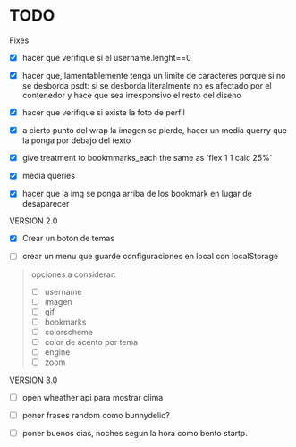 # TODO<br>
Fixes<br>
- [x] hacer que verifique si el username.lenght==0
- [x] hacer que, lamentablemente tenga un limite de caracteres porque si no se desborda
    psdt: si se desborda literalmente no es afectado por el contenedor y hace que
    sea irresponsivo el resto del diseno

- [x] hacer que verifique si existe la foto de perfil
- [x] a cierto punto del wrap la imagen se pierde, hacer un media querry que la ponga por debajo del texto

- [x] give treatment to bookmmarks_each the same as 'flex 1 1 calc 25%'
- [x] media queries
- [x] hacer que la img se ponga arriba de los bookmark en lugar de desaparecer

VERSION 2.0
- [x] Crear un boton de temas

- [ ] crear un menu que guarde configuraciones en local con localStorage
> opciones a considerar:
> - [ ] username
> - [ ] imagen
> - [ ] gif
> - [ ] bookmarks
> - [ ] colorscheme
> - [ ] color de acento por tema
> - [ ] engine
> - [ ] zoom

VERSION 3.0
- [ ] open wheather api para mostrar clima
- [ ] poner frases random como bunnydelic?
- [ ] poner buenos dias, noches segun la hora como bento startp.

